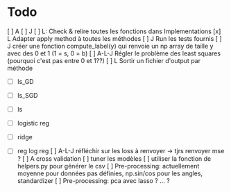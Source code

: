 # Todo

[ ] A [ ] J [ ] L: Check & relire toutes les fonctions dans Implementations
[x] L Adapter apply method à toutes les méthodes
[ ] J Run les tests fournis 
[ ] J créer une fonction compute_label(y) qui renvoie un np array de taille y avec des 0 et 1 (1 = s, 0 = b)
[ ] A-L-J Régler le problème des least squares (pourquoi c'est pas entre 0 et 1??)
[ ] L Sortir un fichier d'output par méthode
- [ ] ls_GD
- [ ] ls_SGD
- [ ] ls
- [ ] logistic reg
- [ ] ridge
- [ ] reg log reg
[ ] A-L-J réfléchir sur les loss à renvoyer -> tjrs renvoyer mse ?
[ ] A cross validation 
[ ] tuner les modèles
[ ] utiliser la fonction de helpers.py pour générer le csv
[ ] Pre-processing: actuellement moyenne pour données pas définies, np.sin/cos pour les angles, standardizer
[ ] Pre-processing: pca avec lasso ? ... ?

